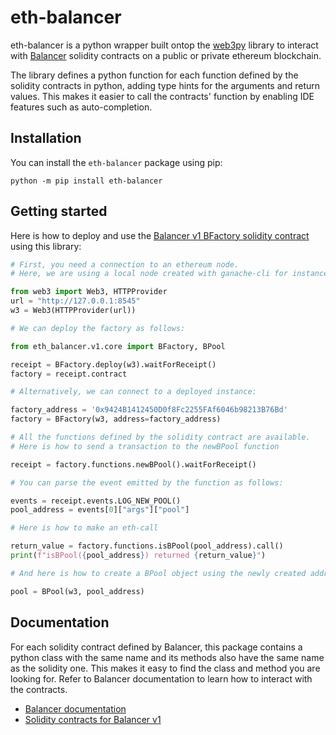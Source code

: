 # eth-balancer

eth-balancer is a python wrapper built ontop the [web3py](https://web3py.readthedocs.io/en/stable/) library to interact with [Balancer](https://balancer.finance/) solidity contracts on a public or private ethereum blockchain. 

The library defines a python function for each function defined by the solidity contracts in python, adding type hints for the arguments and return values. This makes it easier to call the contracts' function by enabling IDE features such as auto-completion. 

## Installation

You can install the `eth-balancer` package using pip:

```
python -m pip install eth-balancer
```

## Getting started

Here is how to deploy and use the [Balancer v1 BFactory solidity contract](https://github.com/balancer-labs/balancer-core/blob/master/contracts/BFactory.sol) using this library:


```python
# First, you need a connection to an ethereum node.
# Here, we are using a local node created with ganache-cli for instance.

from web3 import Web3, HTTPProvider
url = "http://127.0.0.1:8545"
w3 = Web3(HTTPProvider(url))

# We can deploy the factory as follows:

from eth_balancer.v1.core import BFactory, BPool

receipt = BFactory.deploy(w3).waitForReceipt()
factory = receipt.contract

# Alternatively, we can connect to a deployed instance:

factory_address = '0x9424B1412450D0f8Fc2255FAf6046b98213B76Bd'
factory = BFactory(w3, address=factory_address)

# All the functions defined by the solidity contract are available.
# Here is how to send a transaction to the newBPool function

receipt = factory.functions.newBPool().waitForReceipt()

# You can parse the event emitted by the function as follows:

events = receipt.events.LOG_NEW_POOL()
pool_address = events[0]["args"]["pool"]

# Here is how to make an eth-call 

return_value = factory.functions.isBPool(pool_address).call()
print(f"isBPool({pool_address}) returned {return_value}")

# And here is how to create a BPool object using the newly created address

pool = BPool(w3, pool_address)

```

## Documentation

For each solidity contract defined by Balancer, this package contains a python class with the same name and its methods also have the same name as the solidity one. This makes it easy to find the class and method you are looking for. Refer to Balancer documentation to learn how to interact with the contracts.

- [Balancer documentation](https://docs.balancer.finance/)
- [Solidity contracts for Balancer v1](https://github.com/balancer-labs/balancer-core/tree/master/contracts)
